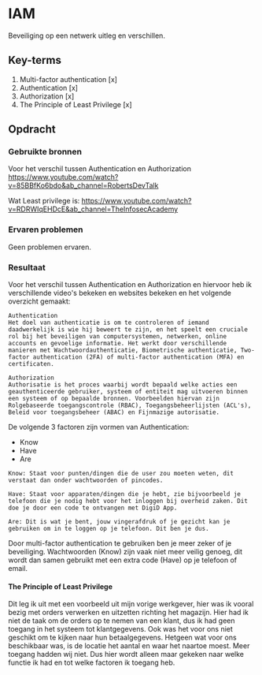 # IAM
Beveiliging op een netwerk uitleg en verschillen.

## Key-terms
1. Multi-factor authentication [x]
2. Authentication [x]
3. Authorization [x]
4. The Principle of Least Privilege [x]

## Opdracht
### Gebruikte bronnen
Voor het verschil tussen Authentication en Authorization https://www.youtube.com/watch?v=85BBfKo6bdo&ab_channel=RobertsDevTalk

Wat Least privilege is: https://www.youtube.com/watch?v=RDRWIqEHDcE&ab_channel=TheInfosecAcademy

### Ervaren problemen
Geen problemen ervaren.

### Resultaat
Voor het verschil tussen Authentication en Authorization en hiervoor heb ik verschillende video's bekeken en websites bekeken en het volgende overzicht gemaakt:

```
Authentication
Het doel van authenticatie is om te controleren of iemand daadwerkelijk is wie hij beweert te zijn, en het speelt een cruciale rol bij het beveiligen van computersystemen, netwerken, online accounts en gevoelige informatie. Het werkt door verschillende manieren met Wachtwoordauthenticatie, Biometrische authenticatie, Two-factor authentication (2FA) of multi-factor authentication (MFA) en certificaten. 
```
```
Authorization
Authorisatie is het proces waarbij wordt bepaald welke acties een geauthenticeerde gebruiker, systeem of entiteit mag uitvoeren binnen een systeem of op bepaalde bronnen. Voorbeelden hiervan zijn Rolgebaseerde toegangscontrole (RBAC), Toegangsbeheerlijsten (ACL's), Beleid voor toegangsbeheer (ABAC) en Fijnmazige autorisatie. 
```
De volgende 3 factoren zijn vormen van Authentication:
- Know
- Have
- Are
  
```
Know: Staat voor punten/dingen die de user zou moeten weten, dit verstaat dan onder wachtwoorden of pincodes.
```

```
Have: Staat voor apparaten/dingen die je hebt, zie bijvoorbeeld je telefoon die je nodig hebt voor het inloggen bij overheid zaken. Dit doe je door een code te ontvangen met DigiD App.
```

```
Are: Dit is wat je bent, jouw vingerafdruk of je gezicht kan je gebruiken om in te loggen op je telefoon. Dit ben je dus. 
```
Door multi-factor authentication te gebruiken ben je meer zeker of je beveiliging. Wachtwoorden (Know) zijn vaak niet meer veilig genoeg, dit wordt dan samen gebruikt met een extra code (Have) op je telefoon of email. 


#### The Principle of Least Privilege

Dit leg ik uit met een voorbeeld uit mijn vorige werkgever, hier was ik vooral bezig met orders verwerken en uitzetten richting het magazijn. Hier had ik niet de taak om de orders op te nemen van een klant, dus ik had geen toegang in het systeem tot klantgegevens. Ook was het voor ons niet geschikt om te kijken naar hun betaalgegevens. Hetgeen wat voor ons beschikbaar was, is de locatie het aantal en waar het naartoe moest. Meer toegang hadden wij niet. Dus hier wordt alleen maar gekeken naar welke functie ik had en tot welke factoren ik toegang heb. 